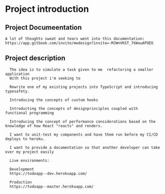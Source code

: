 # Project introduction

## Project Documeentation

	A lot of thoughts sweat and tears went into this documentation:
	https://app.gitbook.com/invite/mwdesign?invite=-MJWnVKST_7kWauAPOEO

## Project description
      The idea is to simulate a task given to me  refactoring a smaller application
      With this project i'm seeking to

      Rewrite one of my existing projects into TypeScript and introducing typesafety.

      Introducing the concepts of custom hooks

      Introducting the concepts of designprinciples coupled with functional programming

      Introducing the concept of performance considerations based on the knowledge of how React "reacts" and renders.

      I want to unit-test my components and have them run before my CI/CD deploys to heroku.

      I want to provide a documentation so that another developer can take over my project easily

      Live environments:

      Development
      https://todoapp--dev.herokuapp.com/

      Production
      https://todoapp--master.herokuapp.com/
